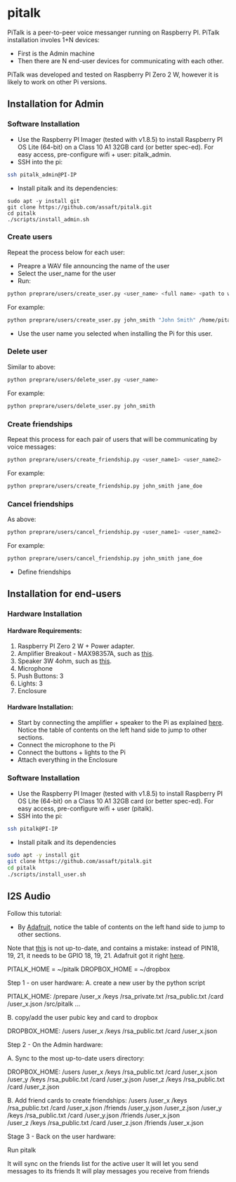 # pitalk
PiTalk is a peer-to-peer voice messanger running on Raspberry PI. PiTalk installation involes 1+N devices:
* First is the Admin machine
* Then there are N end-user devices for communicating with each other.

PiTalk was developed and tested on Raspberry PI Zero 2 W, however it is likely to work on other Pi versions. 



## Installation for Admin

### Software Installation
* Use the Raspberry PI Imager (tested with v1.8.5) to install Raspberry PI OS Lite (64-bit) on a Class 10 A1 32GB card (or better spec-ed). For easy access, pre-configure wifi + user: pitalk_admin.
* SSH into the pi:
```bash
ssh pitalk_admin@PI-IP
```
* Install pitalk and its dependencies:
```
sudo apt -y install git
git clone https://github.com/assaft/pitalk.git
cd pitalk
./scripts/install_admin.sh
```

### Create users
Repeat the process below for each user:
* Preapre a WAV file announcing the name of the user
* Select the user_name for the user
* Run:
```bash
python preprare/users/create_user.py <user_name> <full name> <path to wav file>
```
For example:
```bash
python preprare/users/create_user.py john_smith "John Smith" /home/pitalk/john_smith.wav
```
* Use the user name you selected when installing the Pi for this user.

### Delete user
Similar to above:
```bash
python preprare/users/delete_user.py <user_name>
```
For example:
```bash
python preprare/users/delete_user.py john_smith
```


### Create friendships
Repeat this process for each pair of users that will be communicating by voice messages:
```bash
python preprare/users/create_friendship.py <user_name1> <user_name2>
```
For example:
```bash
python preprare/users/create_friendship.py john_smith jane_doe
```

### Cancel friendships
As above:
```bash
python preprare/users/cancel_friendship.py <user_name1> <user_name2>
```
For example:
```bash
python preprare/users/cancel_friendship.py john_smith jane_doe
```


* Define friendships


## Installation for end-users

### Hardware Installation

#### Hardware Requirements:
1. Raspberry PI Zero 2 W + Power adapter.
2. Amplifier Breakout - MAX98357A, such as [this](https://www.adafruit.com/product/3006).
3. Speaker 3W 4ohm, such as [this](https://www.amazon.com/gp/product/B096NGVHL2/ref=ppx_yo_dt_b_search_asin_title?ie=UTF8&psc=1).
4. Microphone
5. Push Buttons: 3
6. Lights: 3
7. Enclosure

#### Hardware Installation:
* Start by connecting the amplifier + speaker to the Pi as explained [here](https://learn.adafruit.com/adafruit-max98357-i2s-class-d-mono-amp/raspberry-pi-wiring). Notice the table of contents on the left hand side to jump to other sections.
* Connect the microphone to the Pi
* Connect the buttons + lights to the Pi
* Attach everything in the Enclosure

### Software Installation

* Use the Raspberry PI Imager (tested with v1.8.5) to install Raspberry PI OS Lite (64-bit) on a Class 10 A1 32GB card (or better spec-ed). For easy access, pre-configure wifi + user (pitalk).
* SSH into the pi:
```bash
ssh pitalk@PI-IP
```
* Install pitalk and its dependencies
```bash
sudo apt -y install git
git clone https://github.com/assaft/pitalk.git
cd pitalk
./scripts/install_user.sh
```

## I2S Audio

Follow this tutorial:
* By [Adafruit](https://learn.adafruit.com/adafruit-max98357-i2s-class-d-mono-amp/raspberry-pi-wiring), notice the table of contents on the left hand side to jump to other sections.

Note that [this](https://www.lucadentella.it/en/2017/04/26/raspberry-pi-zero-audio-output-via-i2s/) is not up-to-date, and contains a mistake: instead of PIN18, 19, 21, it needs to be GPIO 18, 19, 21. Adafruit got it right [here](https://learn.adafruit.com/assets/37880).



PITALK_HOME = ~/pitalk
DROPBOX_HOME = ~/dropbox

Step 1 - on user hardware:
A. create a new user by the python script

PITALK_HOME:
             /prepare
                /user_x
                    /keys
                        /rsa_private.txt
                        /rsa_public.txt
                    /card
                        /user_x.json
             /src/pitalk
             ...

B. copy/add the user pubic key and card to dropbox 

DROPBOX_HOME:
            /users
                /user_x
                    /keys
                        /rsa_public.txt
                    /card
                        /user_x.json

Step 2 - On the Admin hardware:

A. Sync to the most up-to-date users directory:

DROPBOX_HOME:
            /users
                /user_x
                    /keys
                        /rsa_public.txt
                    /card
                        /user_x.json
                /user_y
                    /keys
                        /rsa_public.txt
                    /card
                        /user_y.json
                /user_z
                    /keys
                        /rsa_public.txt
                    /card
                        /user_z.json

B. Add friend cards to create friendships:
            /users
                /user_x
                    /keys
                        /rsa_public.txt
                    /card
                        /user_x.json
                    /friends
                        /user_y.json
                        /user_z.json
                /user_y
                    /keys
                        /rsa_public.txt
                    /card
                        /user_y.json
                    /friends 
                        /user_x.json           
                /user_z
                    /keys
                        /rsa_public.txt
                    /card
                        /user_z.json
                    /friends 
                        /user_x.json           


Stage 3 - Back on the user hardware:

Run pitalk

It will sync on the friends list for the active user
It will let you send messages to its friends
It will play messages you receive from friends
